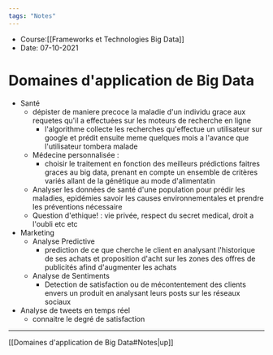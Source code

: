 ```yaml
---
tags: "Notes"
---
```


* Course:[[Frameworks et Technologies Big Data]]
* Date: 07-10-2021 


# Domaines d'application de Big Data
* Santé
	* dépister de maniere precoce la maladie d'un individu grace aux requetes qu'il a effectuées sur les moteurs de recherche en ligne 
		* l'algorithme collecte les recherches qu'effectue un utilisateur sur google et prédit ensuite meme quelques mois a l'avance que l'utilisateur tombera malade 
	* Médecine personnalisée : 
		* choisir le traitement en fonction des meilleurs prédictions faitres graces au big data, prenant en compte un ensemble de critères variés allant de la génétique au mode d'alimentatin 
	* Analyser les données de santé d'une population  pour prédir les maladies, epidémies savoir les causes environnementales et prendre les préventions nécessaire
	* Question d'ethique!  : vie privée, respect du secret medical, droit a l'oubli etc etc 
* Marketing 
	* Analyse Predictive 
		* prediction de ce que cherche le client en analysant l'historique de ses achats et proposition d'acht sur les zones des offres de publicités afind d'augmenter les achats 
	* Analyse de Sentiments 
		* Detection de satisfaction ou de mécontentement des clients envers un produit en analysant leurs posts sur les réseaux sociaux 
* Analyse de tweets en temps réel 
	* connaitre le degré de satisfaction 






---
[[Domaines d'application de Big Data#Notes|up]]